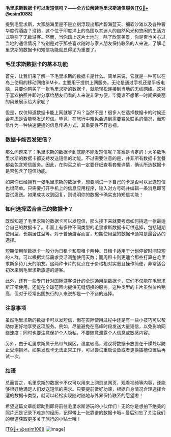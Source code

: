 **毛里求斯数据卡可以发短信吗？——全方位解读毛里求斯通信服务[[TG💪+ @esim1088](https://t.me/s/esim1088)]**

提到毛里求斯，大家脑海里是不是立刻浮现出那片碧海蓝天、细软沙滩以及各种奢华度假酒店？没错，这个位于印度洋上的岛国以其迷人的自然风光和悠闲的生活方式吸引了无数游客。然而，当你踏上这片土地时，除了欣赏美景，你是否也关心过当地的通信情况？特别是对于那些喜欢随时与家人朋友保持联系的人来说，了解毛里求斯的数据卡和短信功能就显得尤为重要了。

### 毛里求斯数据卡的基本功能

首先，让我们来了解一下毛里求斯的数据卡是什么。简单来说，它就是一种可以在岛上使用的移动网络SIM卡，主要用于提供上网服务。无论是通过手机还是平板电脑，只要你购买了一张毛里求斯的数据卡，就能轻松连接到当地的无线网络。这对于喜欢拍照并即时分享给朋友们看的人来说非常方便，毕竟谁不想第一时间把美丽的风景展示给大家呢？

但是，仅仅知道数据卡能上网就够了吗？当然不是！很多人在选择数据卡的时候还会考虑是否能够发送短信。毕竟，在旅行中难免会遇到需要紧急联系的情况，而短信作为一种快速便捷的信息传递方式，其重要性不容忽视。

### 数据卡能否发短信？

那么问题来了：毛里求斯的数据卡到底能不能发短信呢？答案是肯定的！大多数毛里求斯的数据卡都支持发送短信的功能。不过需要注意的是，并非所有数据卡套餐都会包含短信服务。因此，在购买之前一定要仔细查看套餐详情，确认所选数据卡是否包含了短信功能。

如果你已经拥有一张毛里求斯的数据卡，想要测试一下自己的卡是否可以发送短信也很简单。只需要打开手机上的信息应用程序，输入对方号码并编辑一条消息即可尝试发送。如果成功收到回复，则说明你的数据卡确实支持短信功能！

### 如何选择适合自己的数据卡？

既然知道了毛里求斯的数据卡可以发短信，那么接下来就要考虑如何挑选一张最适合自己的数据卡了。市面上有多种不同类型的毛里求斯数据卡可供选择，包括短期使用型、长期居住型等。对于普通游客而言，短期使用型的数据卡通常是最合适的选择。

短期使用型数据卡一般分为日租卡和周租卡两种。日租卡适用于计划停留时间较短的人群，可以根据实际需求灵活调整使用天数；而周租卡则更适合那些打算在毛里求斯多待几天的朋友。这两种卡片的优点在于价格相对实惠且操作简便，非常适合初次来到毛里求斯旅游的游客。

此外，还有一些专门针对国际游客设计的全球通用型数据卡，它们不仅能在毛里求斯正常使用，还能在全球范围内提供无缝切换的服务。这种类型的卡片虽然价格稍高，但对于经常出国旅行的人来说却是一个不错的选择。

### 注意事项

虽然毛里求斯的数据卡可以发短信，但在实际使用过程中还是有一些小技巧可以帮助你更好地享受这项服务。例如，尽量避免在高峰时段发送大量短信，以免影响网络速度；同时也要注意保护个人隐私，不要随意泄露个人信息或敏感内容。

另外，由于毛里求斯属于热带气候区，湿度较高，建议将数据卡放置在干燥处以防止受潮损坏。如果发现卡无法正常工作，可以尝试重启设备或者更换插槽位置后再试一次。

### 结语

总而言之，毛里求斯的数据卡不仅可以用来上网浏览网页、观看视频等内容，还能够很好地满足人们发送短信的需求。只要提前做好功课，根据自身情况合理选择合适的数据卡类型，就可以轻松实现随时随地与外界保持联系的愿望啦！

希望这篇文章能帮助到即将前往毛里求斯游玩的小伙伴们！无论你是想拍下绝美的照片还是记录下难忘的经历，记得带上一张靠谱的数据卡哦~ 最后别忘了关注我们的频道获取更多关于旅行的小贴士哦！

[[TG💪+ @esim1088](https://t.me/s/esim1088) ![Image](https://i.postimg.cc/4NQfJmqS/Snipaste-2025-05-13-00-14-12.png)]